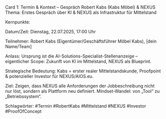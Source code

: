 Card 1: Termin & Kontext – Gespräch Robert Kabs (Kabs Möbel) & NEXUS
Thema: Erstes Gespräch über KI & NEXUS als Infrastruktur für Mittelstand

Kernpunkte:

Datum/Zeit: Dienstag, 22.07.2025, 17:00 Uhr

Teilnehmer: Robert Kabs (Eigentümer/Geschäftsführer Möbel Kabs), [dein Name/Team]

Anlass: Ursprung ist die AI-Solutions-Specialist-Stellenanzeige – eigentlicher Scope: Zukunft von KI im Mittelstand, NEXUS als Blueprint.

Strategische Bedeutung: Kabs = erster realer Mittelstandskunde, Proofpoint & potenzieller Investor für NEXUS/AIOS.eu.

Ziel: Zeigen, dass NEXUS alle Anforderungen der Jobbeschreibung nicht nur löst, sondern als Plattform neu definiert. Mindset-Wandel: von „Tool“ zu „Betriebssystem“.

Schlagwörter: #Termin #RobertKabs #Mittelstand #NEXUS #Investor #ProofOfConcept